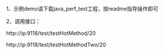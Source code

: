 1、示例demo请下载java_perf_test工程，按readme指导操作即可

2、调用接口：

http://ip:9118/test/testHotMethod/20

http://ip:9118/test/testHotMethodTwo/20